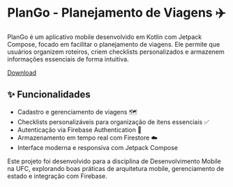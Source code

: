 # PlanGo - Planejamento de Viagens ✈️
PlanGo é um aplicativo mobile desenvolvido em Kotlin com Jetpack Compose, focado em facilitar o planejamento de viagens. Ele permite que usuários organizem roteiros, criem checklists personalizados e armazenem informações essenciais de forma intuitiva.

[Download](https://github.com/juniors719/planGo/releases/download/v1.0.0/PlanGo.apk)

## ✨ Funcionalidades
- Cadastro e gerenciamento de viagens 🗺️
- Checklists personalizáveis para organização de itens essenciais ✅
- Autenticação via Firebase Authentication 🔐
- Armazenamento em tempo real com Firestore ☁️
- Interface moderna e responsiva com Jetpack Compose

Este projeto foi desenvolvido para a disciplina de Desenvolvimento Mobile na UFC, explorando boas práticas de arquitetura mobile, gerenciamento de estado e integração com Firebase.
